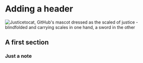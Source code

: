 # Adding a header

![Justicetocat, GitHub's mascot dressed as the scaled of justice - blindfolded and carrying scales in one hand, a sword in the other](https://octodex.github.com/images/justicetocat.jpg)


## A first section

### Just a note
